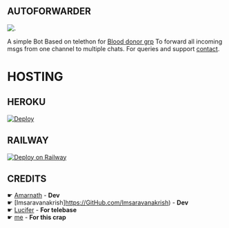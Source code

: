 ## AUTOFORWARDER
![.](https://telegra.ph//file/ae493ce1d45e04044e9dc.jpg)

A simple Bot Based on telethon for [Blood donor grp](https://t.me/TamilBloodBank) To forward all incoming msgs from one channel to multiple chats. For queries and support [contact](http://t.me/tamilvip007).

# HOSTING


## HEROKU
[![Deploy](https://www.herokucdn.com/deploy/button.svg)](https://heroku.com/deploy?template=https://github.com/TAMILVIP007/BDBOT)

## RAILWAY
[![Deploy on Railway](https://railway.app/button.svg)](https://railway.app/new/template?template=https%3A%2F%2Fgithub.com%2FTAMILVIP007%2FBDBOT&envs=API_KEY%2CAPI_HASH%2CTOKEN%2CDB_URL)

## CREDITS
☛   [Amarnath](https://GitHub.com/amarnathcjd)  - <b>Dev</b><br>
☛   [Imsaravanakrish]https://GitHub.com/Imsaravanakrish)  - <b>Dev</b><br>
☛   [Lucifer](https://GitHub.com/lucifeermorningstar)  - <b>For telebase</b><br>
☛   [me](https://GitHub.com/tamilvip007)  - <b>For this crap</b>

